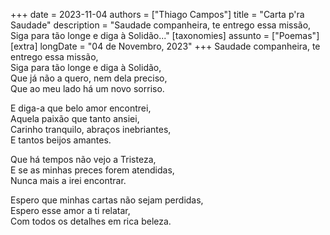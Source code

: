 +++
date = 2023-11-04
authors = ["Thiago Campos"]
title = "Carta p'ra Saudade"
description = "Saudade companheira, te entrego essa missão, Siga para tão longe e diga à Solidão..."
[taxonomies]
assunto = ["Poemas"]
[extra]
longDate = "04 de Novembro, 2023"
+++
Saudade companheira, te entrego essa missão, <br>
Siga para tão longe e diga à Solidão, <br>
Que já não a quero, nem dela preciso, <br>
Que ao meu lado há um novo sorriso. <br>

E diga-a que belo amor encontrei, <br> 
Aquela paixão que tanto ansiei, <br>
Carinho tranquilo, abraços inebriantes, <br>
E tantos beijos amantes.  <br>

Que há tempos não vejo a Tristeza,  <br>
E se as minhas preces forem atendidas,  <br>
Nunca mais a irei encontrar.  <br>

Espero que minhas cartas não sejam perdidas,  <br>
Espero esse amor a ti relatar,  <br>
Com todos os detalhes em rica beleza.  <br>
